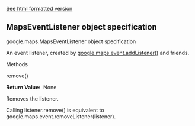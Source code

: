 [See html formatted version](https://huasofoundries.github.io/google-maps-documentation/MapsEventListener.html)


MapsEventListener object specification
--------------------------------------

google.maps.MapsEventListener object specification

An event listener, created by [google.maps.event.addListener](https://github.com/amenadiel/google-maps-documentation/blob/master/docs/event.md)() and friends.

Methods

remove()

**Return Value:**  None

Removes the listener.

Calling listener.remove() is equivalent to google.maps.event.removeListener(listener).